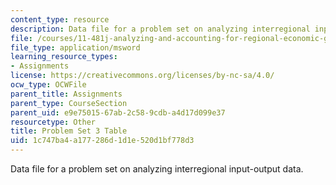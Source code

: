 ```yaml
---
content_type: resource
description: Data file for a problem set on analyzing interregional input-output data.
file: /courses/11-481j-analyzing-and-accounting-for-regional-economic-growth-spring-2009/1c747ba4a177286d1d1e520d1bf778d3_pset03_table.xls
file_type: application/msword
learning_resource_types:
- Assignments
license: https://creativecommons.org/licenses/by-nc-sa/4.0/
ocw_type: OCWFile
parent_title: Assignments
parent_type: CourseSection
parent_uid: e9e75015-67ab-2c58-9cdb-a4d17d099e37
resourcetype: Other
title: Problem Set 3 Table
uid: 1c747ba4-a177-286d-1d1e-520d1bf778d3
---
```

Data file for a problem set on analyzing interregional input-output data.